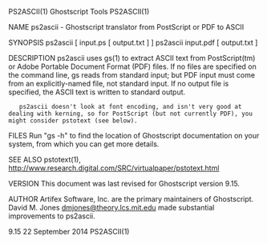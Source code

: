 PS2ASCII(1)                                                                                   Ghostscript Tools                                                                                   PS2ASCII(1)



NAME
       ps2ascii - Ghostscript translator from PostScript or PDF to ASCII

SYNOPSIS
       ps2ascii [ input.ps [ output.txt ] ]
       ps2ascii input.pdf [ output.txt ]

DESCRIPTION
       ps2ascii  uses  gs(1)  to  extract  ASCII text from PostScript(tm) or Adobe Portable Document Format (PDF) files. If no files are specified on the command line, gs reads from standard input; but PDF
       input must come from an explicitly-named file, not standard input.  If no output file is specified, the ASCII text is written to standard output.

       ps2ascii doesn't look at font encoding, and isn't very good at dealing with kerning, so for PostScript (but not currently PDF), you might consider pstotext (see below).

FILES
       Run "gs -h" to find the location of Ghostscript documentation on your system, from which you can get more details.

SEE ALSO
       pstotext(1), http://www.research.digital.com/SRC/virtualpaper/pstotext.html

VERSION
       This document was last revised for Ghostscript version 9.15.

AUTHOR
       Artifex Software, Inc. are the primary maintainers of Ghostscript.  David M. Jones <dmjones@theory.lcs.mit.edu> made substantial improvements to ps2ascii.



9.15                                                                                          22 September 2014                                                                                   PS2ASCII(1)
